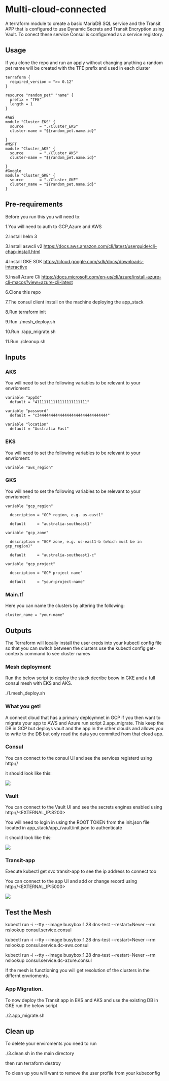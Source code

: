 # Multi-cloud-connected
A terraform module to create a basic MariaDB SQL service and the Transit APP that is configured to use Dynamic Secrets and Transit Encryption using Vault. To conect these service Consul is configuread as a service registory.

## Usage
If you clone the repo and run an apply without changing anything a random pet name will be created with the TFE prefix and used in each cluster

```hcl
terraform {
  required_version = ">= 0.12"
}

resource "random_pet" "name" {
  prefix = "TFE"
  length = 1
}

#AWS
module "Cluster_EKS" {
  source       = "./Cluster_EKS"
  cluster-name = "${random_pet.name.id}"

}
#MSFT
module "Cluster_AKS" {
  source       = "./Cluster_AKS"
  cluster-name = "${random_pet.name.id}"

}
#Google
module "Cluster_GKE" {
  source       = "./Cluster_GKE"
  cluster_name = "${random_pet.name.id}"
}
```
## Pre-requirements 
Before you run this you will need to:

1.You will need to auth to GCP,Azure and AWS

2.Install helm 3

3.Install aswcli v2 https://docs.aws.amazon.com/cli/latest/userguide/cli-chap-install.html 

4.Install GKE SDK https://cloud.google.com/sdk/docs/downloads-interactive 

5.Insall Azure Cli https://docs.microsoft.com/en-us/cli/azure/install-azure-cli-macos?view=azure-cli-latest 

6.Clone this repo

7.The consul client install on the machine deploying the app_stack

8.Run terraform init

9.Run ./mesh_deploy.sh

10.Run ./app_migrate.sh

11.Run ./cleanup.sh


## Inputs
### AKS
You will need to set the following variables to be relevant to your envrioment:
```hcl
variable "appId" 
  default = "41111111111111111111111"

variable "password" 
  default = "c3444444444444444444444444444444"

variable "location" 
  default = "Australia East"
```
### EKS
You will need to set the following variables to be relevant to your envrioment:
```hcl
variable "aws_region" 
```
### GKS
You will need to set the following variables to be relevant to your envrioment:
```hcl
variable "gcp_region" 

  description = "GCP region, e.g. us-east1"
  
  default     = "australia-southeast1"

variable "gcp_zone" 

  description = "GCP zone, e.g. us-east1-b (which must be in gcp_region)"
  
  default     = "australia-southeast1-c"

variable "gcp_project" 

  description = "GCP project name"
  
  default     = "your-project-name"
```

### Main.tf
Here you can name the clusters by altering the following:

```hcl
cluster_name = "your-name"
```

## Outputs
The Terraform will locally install the user creds into your kubectl config file so that you can switch between the clusters use the kubectl config get-contexts command to see cluster names


### Mesh deployment

Run the below script to deploy the stack decribe beow in GKE and a full consul mesh with EKS and AKS.

./1.mesh_deploy.sh


### What you get!
A connect cloud that has a primary deploymnet in GCP if you then want to migrate your app to AWS and Azure run script 2.app_migrate. This keep the DB in GCP but deploys vault and the app in the other clouds and allows you to write to the DB but only read the data you commited from that cloud app.

### Consul

You can connect to the consul UI and see the services registerd using http://<EXTERNAL-IP>

it should look like this:

![](/images/consul-all.png)

### Vault
You can connect to the Vault UI and see the secrets engines enabled using http://<EXTERNAL_IP:8200>

You will need to login in using the ROOT TOKEN from the init.json file located in app_stack/app_<cloud>/vault/init.json to authenticate

it should look like this:

![](/images/vault.png)

### Transit-app

Execute kubectl get svc transit-app to see the ip address to connect too

You can connect to the app UI and add or change record using http://<EXTERNAL_IP:5000>

![](/images/tranist-app.png)

## Test the Mesh
kubectl run -i --tty --image busybox:1.28 dns-test --restart=Never --rm nslookup  consul.service.consul

kubectl run -i --tty --image busybox:1.28 dns-test --restart=Never --rm nslookup  consul.service.dc-aws.consul

kubectl run -i --tty --image busybox:1.28 dns-test --restart=Never --rm nslookup  consul.service.dc-azure.consul

If the mesh is functioning you will get resolution of the clusters in the differnt envrioments.

### App Migration.
To now deploy the Transit app in EKS and AKS and use the existing DB in GKE run the below script

./2.app_migrate.sh

## Clean up

To delete your enviroments you need to run

./3.clean.sh in the main directory

then run terraform destroy

To clean up you will want to remove the user profile from your kubeconfig


